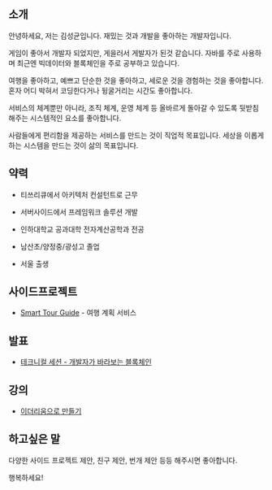 
## 소개

안녕하세요, 저는 김성균입니다. 재밌는 것과 개발을 좋아하는 개발자입니다.

게임이 좋아서 개발자 되었지만, 게을러서 게발자가 된것 같습니다. 
자바를 주로 사용하며 최근엔 빅데이터와 블록체인을 주로 공부하고 있습니다.

여행을 좋아하고, 예쁘고 단순한 것을 좋아하고, 세로운 것을 경험하는 것을 좋아합니다. 
혼자 어디 박혀서 코딩한다거나 뒹굴거리는 시간도 좋아합니다.

서비스의 체계뿐만 아니라, 조직 체계, 운영 체계 등 올바르게 돌아갈 수 있도록 뒷받침해주는 시스템적인 요소를 좋아합니다.

사람들에게 편리함을 제공하는 서비스를 만드는 것이 직업적 목표입니다.
세상을 이롭게 하는 시스템을 만드는 것이 삶의 목표입니다.

## 약력

- 티쓰리큐에서 아키텍처 컨설턴트로 근무

- 서버사이드에서 프레임워크 솔루션 개발

- 인하대학교 공과대학 전자계산공학과 전공

- 남산초/양정중/광성고 졸업

- 서울 출생

## 사이드프로젝트

- [Smart Tour Guide](https://smart-tour.herokuapp.com/) - 여행 계획 서비스

## 발표

- [테크니컬 세션 - 개발자가 바라보는 블록체인](https://www.slideshare.net/yeopoong)

## 강의

- [이더리움으로 만들기](https://www.youtube.com/playlist?list=)

## 하고싶은 말

다양한 사이드 프로젝트 제안, 친구 제안, 번개 제안 등등 해주시면 좋아합니다.

행복하세요!